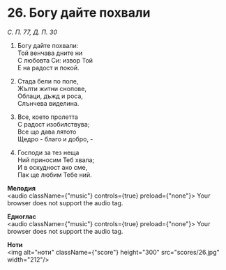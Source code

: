 # 26. Богу дайте похвали  

*С. П. 77, Д. П. 30*  

1. Богу дайте похвали:  
Той венчава дните ни  
С любовта Си: извор Той  
Е на радост и покой.  

2. Стада бели по поле,  
Жълти житни снопове,  
Облаци, дъжд и роса,  
Слънчева виделина.  

3. Все, което пролетта  
С радост изобилствува;  
Все що дава лятото  
Щедро - благо и добро, -  

4. Господи за тез неща  
Ний приносим Теб хвала;  
И в оскудност ако сме,  
Пак ще любим Тебе ний.  

__Мелодия__  
<audio className={"music"} controls={true} preload={"none"}><source src="mp3/26.mp3" type="audio/mpeg"/>
Your browser does not support the audio tag.
</audio>  

__Едноглас__  
<audio className={"music"} controls={true} preload={"none"}><source src="transp/26.mp3" type="audio/mpeg"/>
Your browser does not support the audio tag.
</audio>  

__Ноти__  
<img alt="ноти" className={"score"} height="300" src="scores/26.jpg" width="212"/>
